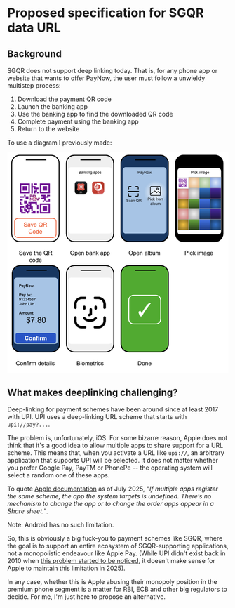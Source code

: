 # Proposed specification for SGQR data URL

## Background

SGQR does not support deep linking today. That is, for any phone app or website that wants to offer PayNow, the user must follow
a unwieldy multistep process:

1. Download the payment QR code
2. Launch the banking app
3. Use the banking app to find the downloaded QR code
4. Complete payment using the banking app
5. Return to the website

To use a diagram I previously made:

![7 steps to pay with PayNow](images/paynow-steps.png)

## What makes deeplinking challenging?

Deep-linking for payment schemes have been around since at least 2017 with
UPI. UPI uses a deep-linking URL scheme that starts with `upi://pay?...`.

The problem is, unfortunately, iOS. For some bizarre reason, Apple does not
think that it's a good idea to allow multiple apps to share support for a URL
scheme. This means that, when you activate a URL like `upi://`, an arbitrary
application that supports UPI will be selected. It does not matter whether you
prefer Google Pay, PayTM or PhonePe -- the operating system will select a random one
of these apps.

To quote [Apple documentation](https://developer.apple.com/documentation/xcode/defining-a-custom-url-scheme-for-your-app) as of July 2025, "_If multiple apps register the same scheme, the app the system targets is undefined. There’s no mechanism to change the app or to change the order apps appear in a Share sheet._".

Note: Android has no such limitation.

So, this is obviously a big fuck-you to payment schemes like SGQR, where the
goal is to support an entire ecosystem of SGQR-supporting applications, not a
monopolistic endeavour like Apple Pay. (While UPI didn't exist back in 2010 when [this problem started to be noticed](https://stackoverflow.com/questions/3213911/choosing-what-iphone-app-must-open-one-url-schema), it doesn't make sense for
Apple to maintain this limitation in 2025).

In any case, whether this is Apple abusing their monopoly position in the premium
phone segment is a matter for RBI, ECB and other big regulators to decide. For me,
I'm just here to propose an alternative.
